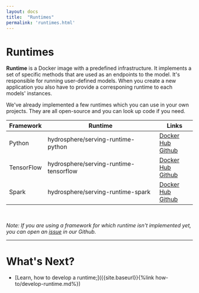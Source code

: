 ```yaml
---
layout: docs
title:  "Runtimes"
permalink: 'runtimes.html'
---
```


# Runtimes

__Runtime__ is a Docker image with a predefined infrastructure. It implements a set of specific methods that are used as an endpoints to the model. It's responsible for running user-defined models. When you create a new application you also have to provide a corresponing runtime to each models' instances.

We've already implemented a few runtimes which you can use in your own projects. They are all open-source and you can look up code if you need. 

| Framework | Runtime | Links |
| --------- | ------- | ----- |
| Python | hydrosphere/serving-runtime-python | [Docker Hub][docker-hub-python]<br>[Github][github-serving-python]|
| TensorFlow | hydrosphere/serving-runtime-tensorflow | [Docker Hub][docker-hub-tensorflow]<br>[Github][github-serving-tensorflow] |
| Spark | hydrosphere/serving-runtime-spark | [Docker Hub][docker-hub-spark]<br>[Github][github-serving-spark] |

<br>

_Note: If you are using a framework for which runtime isn't implemented yet, you can open an [issue][github-serving-new-issue] in our Github._

<hr>

# What's Next?

- [Learn, how to develop a runtime;]({{site.baseurl}}{%link how-to/develop-runtime.md%})


[docker-hub-python]: https://hub.docker.com/r/hydrosphere/serving-runtime-python/
[docker-hub-spark]: https://hub.docker.com/r/hydrosphere/serving-runtime-spark/
[docker-hub-tensorflow]: https://hub.docker.com/r/hydrosphere/serving-runtime-tensorflow/
[github-serving-new-issue]: https://github.com/Hydrospheredata/hydro-serving/issues/new
[github-serving-python]: https://github.com/Hydrospheredata/hydro-serving-python
[github-serving-tensorflow]: https://github.com/Hydrospheredata/hydro-serving-tensorflow
[github-serving-spark]: https://github.com/Hydrospheredata/hydro-serving-spark